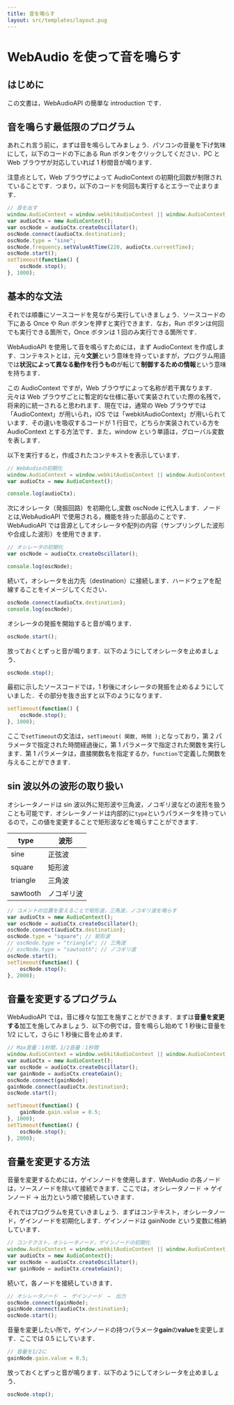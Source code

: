 ```yaml
---
title: 音を鳴らす
layout: src/templates/layout.pug
---
```


# WebAudio を使って音を鳴らす

## はじめに

この文書は，WebAudioAPI の簡単な introduction です．

## 音を鳴らす最低限のプログラム

あれこれ言う前に，まずは音を鳴らしてみましょう．パソコンの音量を下げ気味にして，以下のコードの下にある Run ボタンをクリックしてください．PC と Web ブラウザが対応していれば 1 秒間音が鳴ります．

注意点として，Web ブラウザによって AudioContext の初期化回数が制限されていることです．つまり，以下のコードを何回も実行するとエラーで止まります．

```javascript runnable editable
// 音を出す
window.AudioContext = window.webkitAudioContext || window.AudioContext;
var audioCtx = new AudioContext();
var oscNode = audioCtx.createOscillator();
oscNode.connect(audioCtx.destination);
oscNode.type = "sine";
oscNode.frequency.setValueAtTime(220, audioCtx.currentTime);
oscNode.start();
setTimeout(function() {
    oscNode.stop();
}, 1000);
```

## 基本的な文法

それでは順番にソースコードを見ながら実行していきましょう．ソースコードの下にある Once や Run ボタンを押すと実行できます．なお，Run ボタンは何回でも実行できる箇所で，Once ボタンは 1 回のみ実行できる箇所です．

WebAudioAPI を使用して音を鳴らすためには，まず AudioContext を作成します．コンテキストとは，元々**文脈**という意味を持っていますが，プログラム用語では**状況によって異なる動作を行うもの**が転じて**制御するための情報**という意味を持ちます．

この AudioContext ですが，Web ブラウザによって名称が若干異なります．元々は Web ブラウザごとに暫定的な仕様に基いて実装されていた際の名残で，将来的に統一されると思われます．現在では，通常の Web ブラウザでは「AudioContext」が用いられ，iOS では「webkitAudioContext」が用いられています．その違いを吸収するコードが 1 行目で，どちらか実装されている方を AudioContext とする方法です．また，window という単語は，グローバル変数を表します．

以下を実行すると，作成されたコンテキストを表示しています．

```javascript once editable console
// WebAudioの初期化
window.AudioContext = window.webkitAudioContext || window.AudioContext;
var audioCtx = new AudioContext();

console.log(audioCtx);
```

次にオシレータ（発振回路）を初期化し,変数 oscNode に代入します．ノードとは,WebAudioAPI で使用される，機能を持った部品のことです．WebAudioAPI では音源としてオシレータや配列の内容（サンプリングした波形や合成した波形）を使用できます．

```javascript once editable console
// オシレータの初期化
var oscNode = audioCtx.createOscillator();

console.log(oscNode);
```

続いて，オシレータを出力先（destination）に接続します．ハードウェアを配線することをイメージしてください．

```javascript once editable console
oscNode.connect(audioCtx.destination);
console.log(oscNode);
```

オシレータの発振を開始すると音が鳴ります．

```javascript runnable editable
oscNode.start();
```

放っておくとずっと音が鳴ります．以下のようにしてオシレータを止めましょう．

```javascript runnable editable
oscNode.stop();
```

最初に示したソースコードでは，1 秒後にオシレータの発振を止めるようにしていました．その部分を抜き出すと以下のようになります．

```javascript hl
setTimeout(function() {
    oscNode.stop();
}, 1000);
```

ここで`setTimeout`の文法は，`setTimeout( 関数, 時間 );`となっており，第 2 パラメータで指定された時間経過後に，第 1 パラメータで指定された関数を実行します．第 1 パラメータは，直接関数名を指定するか，`function`で定義した関数を与えることができます．

## sin 波以外の波形の取り扱い

オシレータノードは sin 波以外に矩形波や三角波，ノコギリ波などの波形を扱うことも可能です．オシレータノードは内部的に`type`というパラメータを持っているので，この値を変更することで矩形波などを鳴らすことができます．

| type     | 波形       |
| -------- | ---------- |
| sine     | 正弦波     |
| square   | 矩形波     |
| triangle | 三角波     |
| sawtooth | ノコギリ波 |

```javascript runnable editable
// コメントの位置を変えることで矩形波，三角波，ノコギリ波を鳴らす
var audioCtx = new AudioContext();
var oscNode = audioCtx.createOscillator();
oscNode.connect(audioCtx.destination);
oscNode.type = "square"; // 矩形波
// oscNode.type = "triangle"; // 三角波
// oscNode.type = "sawtooth"; // ノコギリ波
oscNode.start();
setTimeout(function() {
    oscNode.stop();
}, 2000);
```

## 音量を変更するプログラム

WebAudioAPI では，音に様々な加工を施すことができます．まずは**音量を変更する**加工を施してみましょう．以下の例では，音を鳴らし始めて 1 秒後に音量を 1/2 にして，さらに 1 秒後に音を止めます．

```javascript runnable editable
// Max音量：1秒間，1/2音量：1秒間
window.AudioContext = window.webkitAudioContext || window.AudioContext;
var audioCtx = new AudioContext();
var oscNode = audioCtx.createOscillator();
var gainNode = audioCtx.createGain();
oscNode.connect(gainNode);
gainNode.connect(audioCtx.destination);
oscNode.start();

setTimeout(function() {
    gainNode.gain.value = 0.5;
}, 1000);
setTimeout(function() {
    oscNode.stop();
}, 2000);
```

## 音量を変更する方法

音量を変更するためには，ゲインノードを使用します．WebAudio の各ノードは，ソースノードを除いて接続できます．ここでは，オシレータノード → ゲインノード → 出力という順で接続していきます．

それではプログラムを見ていきましょう．まずはコンテキスト，オシレータノード，ゲインノードを初期化します．ゲインノードは gainNode という変数に格納しています．

```javascript runnable editable
// コンテクスト，オシレータノード，ゲインノードの初期化
window.AudioContext = window.webkitAudioContext || window.AudioContext;
var audioCtx = new AudioContext();
var oscNode = audioCtx.createOscillator();
var gainNode = audioCtx.createGain();
```

続いて，各ノードを接続していきます．

```javascript runnable editable
// オシレータノード　→　ゲインノード　→　出力
oscNode.connect(gainNode);
gainNode.connect(audioCtx.destination);
oscNode.start();
```

音量を変更したい所で，ゲインノードの持つパラメータ**gain**の**value**を変更します．ここでは 0.5 にしています．

```javascript runnable editable
// 音量を1/2に
gainNode.gain.value = 0.5;
```

放っておくとずっと音が鳴ります．以下のようにしてオシレータを止めましょう．

```javascript runnable editable
oscNode.stop();
```
